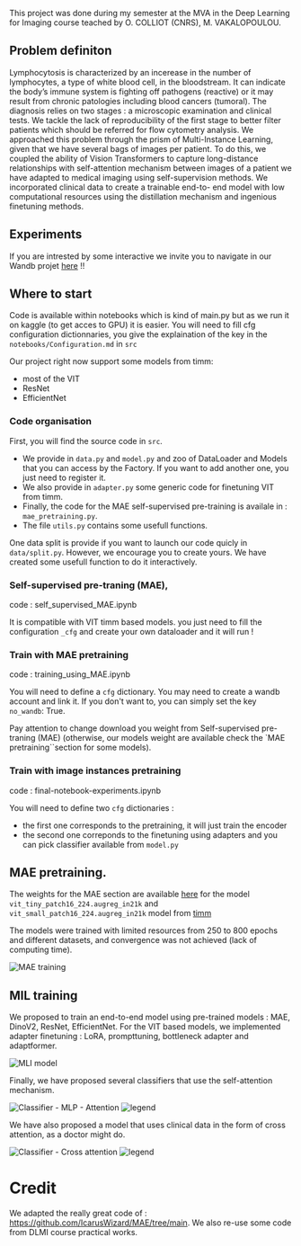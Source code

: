 This project was done during my semester at the MVA in the Deep Learning for Imaging course teached by O. COLLIOT (CNRS), M. VAKALOPOULOU.

## Problem definiton
Lymphocytosis is characterized by an incerease in the number of lymphocytes, a type of white blood cell, in the bloodstream. It can indicate the body’s immune system is fighting off pathogens (reactive) or it may result from chronic patologies including blood cancers (tumoral). The diagnosis relies on two stages : a microscopic examination and clinical tests. We tackle the lack of reproducibility of the first stage to better filter patients which should be referred for flow cytometry analysis. We approached this problem through the prism of Multi-Instance Learning, given that we have several bags of images per patient. To do this, we coupled the ability of Vision Transformers to capture long-distance relationships with self-attention mechanism between images of a patient we have adapted to medical imaging using self-supervision methods. We incorporated clinical data to create a trainable end-to- end model with low computational resources using the distillation mechanism and ingenious finetuning methods.

## Experiments 

If you are intrested by some interactive we invite you to navigate in our Wandb projet [here](https://wandb.ai/ii_timm/DLMI/reports/Some-Insight-of-our-experiments--Vmlldzo3MzAwMjcx?accessToken=s8ywd5gx8m7891ocsohpyqfysst0tjza8ury9b790p9v37jt3hcfo4nci1r9p8xi) !!

## Where to start

Code is available within notebooks which is kind of main.py but as we run it on kaggle (to get acces to GPU) it is easier. You will need to fill cfg configuration dictionnaries, you give the explaination of the key in the `notebooks/Configuration.md` in `src`

Our project right now support some models from timm:
- most of the VIT
- ResNet
- EfficientNet
### Code organisation

First, you will find the source code in `src`.
- We provide in `data.py` and `model.py` and zoo of DataLoader and Models that you can access by the Factory. If you want to add another one, you just need to register it.
- We also provide in `adapter.py` some generic code for finetuning VIT from timm.
- Finally, the code for the MAE self-supervised pre-training is availale in : `mae_pretraining.py`.
- The file `utils.py` contains some usefull functions.

One data split is provide if you want to launch our code quicly in `data/split.py`. However, we encourage you to create yours. We have created some usefull function to do it interactively.

### Self-supervised pre-traning (MAE), 
code : self_supervised_MAE.ipynb

It is compatible with VIT timm based models. you just need to fill the configuration `_cfg` and create your own dataloader and it will run !

### Train with MAE pretraining
code : training_using_MAE.ipynb

You will need to define a `cfg` dictionary.
You may need to create a wandb account and link it. If you don't want to, you can simply set the key `no_wandb`: True.

Pay attention to change download you weight from Self-supervised pre-traning (MAE) (otherwise, our models weight are available check the `MAE pretraining``section for some models).

### Train with image instances pretraining
code : final-notebook-experiments.ipynb

You will need to define two `cfg` dictionaries :
- the first one corresponds to the pretraining, it will just train the encoder
- the second one correponds to the finetuning using adapters and you can pick classifier available from `model.py`

## MAE pretraining.

The weights for the MAE section are available [here](https://drive.google.com/drive/folders/13yrd36hwnCahIzXtedJdakCQZdADHxLd?usp=sharing) for the model `vit_tiny_patch16_224.augreg_in21k` and `vit_small_patch16_224.augreg_in21k` model from [timm](https://huggingface.co/timm)

The models were trained with limited resources from 250 to 800 epochs and different datasets, and convergence was not achieved (lack of computing time).

![MAE training](https://github.com/b-ptiste/dlmi/assets/75781257/be0b2723-9ea7-47dc-bc82-26bbad606202)

## MIL training

We proposed to train an end-to-end model using pre-trained models : MAE, DinoV2, ResNet, EfficientNet. For the VIT based models, we implemented adapter finetuning : LoRA, prompttuning, bottleneck adapter and adaptformer.

![MLI model](https://github.com/b-ptiste/dlmi/assets/75781257/87914a15-3e35-40a0-8878-5e929ce117e8)

Finally, we have proposed several classifiers that use the self-attention mechanism. 

![Classifier - MLP - Attention](https://github.com/b-ptiste/dlmi/assets/75781257/99cea953-508f-4b8a-9f7d-b2f650f37a48)
![legend](https://github.com/b-ptiste/dlmi/assets/75781257/47ca437b-8975-459f-bb3f-b4a21d589b71)

We have also proposed a model that uses clinical data in the form of cross attention, as a doctor might do.

![Classifier - Cross attention](https://github.com/b-ptiste/dlmi/assets/75781257/efe3bbfc-f406-4468-9ded-ba1a2fa02653)
![legend](https://github.com/b-ptiste/dlmi/assets/75781257/47ca437b-8975-459f-bb3f-b4a21d589b71)

# Credit

We adapted the really great code of : https://github.com/IcarusWizard/MAE/tree/main. We also re-use some code from DLMI course practical works. 
